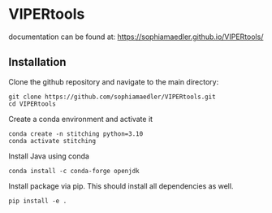 # VIPERtools

documentation can be found at: https://sophiamaedler.github.io/VIPERtools/

## Installation

Clone the github repository and navigate to the main directory:

    git clone https://github.com/sophiamaedler/VIPERtools.git
    cd VIPERtools

Create a conda environment and activate it

    conda create -n stitching python=3.10
    conda activate stitching

Install Java using conda

    conda install -c conda-forge openjdk

Install package via pip. This should install all dependencies as well.

    pip install -e .
